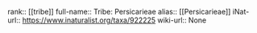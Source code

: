 

rank:: [[tribe]]
full-name:: Tribe: Persicarieae
alias:: [[Persicarieae]]
iNat-url:: https://www.inaturalist.org/taxa/922225
wiki-url:: None